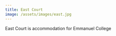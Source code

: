 ```yaml
---
title: East Court
image: /assets/images/east.jpg
---
```


East Court is accommodation for Emmanuel College